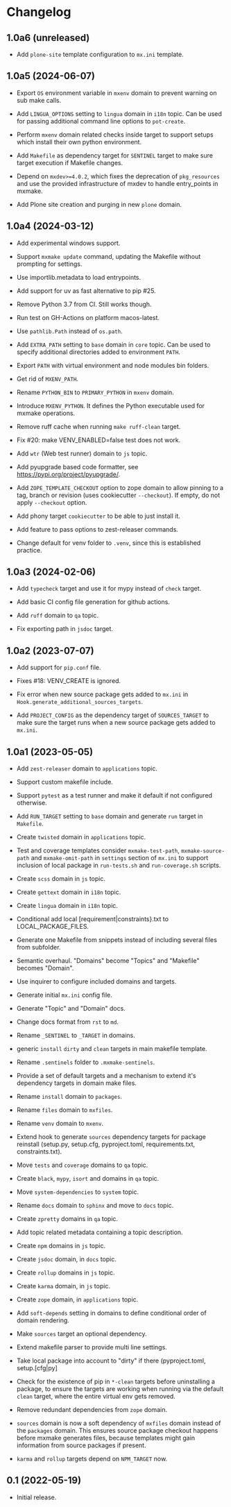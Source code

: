 # Changelog

## 1.0a6 (unreleased)

- Add `plone-site` template configuration to `mx.ini` template.

## 1.0a5 (2024-06-07)

- Export `OS` environment variable in `mxenv` domain to prevent warning on
  sub make calls.

- Add `LINGUA_OPTIONS` setting to `lingua` domain in `i18n` topic. Can be used
  for passing additional command line options to `pot-create`.

- Perform `mxenv` domain related checks inside target to support setups
  which install their own python environment.

- Add `Makefile` as dependency target for `SENTINEL` target to make sure
  target execution if Makefile changes.

- Depend on `mxdev>=4.0.2`, which fixes the deprecation of `pkg_resources` and
  use the provided infrastructure of mxdev to handle entry_points in mxmake.

- Add Plone site creation and purging in new `plone` domain.

## 1.0a4 (2024-03-12)

- Add experimental windows support.

- Support `mxmake update` command, updating the Makefile without prompting for
  settings.

- Use importlib.metadata to load entrypoints.

- Add support for uv as fast alternative to pip #25.

- Remove Python 3.7 from CI. Still works though.

- Run test on GH-Actions on platform macos-latest.

- Use `pathlib.Path` instead of `os.path`.

- Add `EXTRA_PATH` setting to `base` domain in `core` topic. Can be used to
  specify additional directories added to environment `PATH`.

- Export `PATH` with virtual environment and node modules bin folders.

- Get rid of `MXENV_PATH`.

- Rename `PYTHON_BIN` to `PRIMARY_PYTHON` in `mxenv` domain.

- Introduce `MXENV_PYTHON`. It defines the Python executable used for mxmake
  operations.

- Remove ruff cache when running `make ruff-clean` target.

- Fix #20: make VENV_ENABLED=false test does not work.

- Add `wtr` (Web test runner) domain to `js` topic.

- Add pyupgrade based code formatter, see https://pypi.org/project/pyupgrade/.

- Add `ZOPE_TEMPLATE_CHECKOUT` option to zope domain to allow pinning to a tag,
  branch or revision (uses cookiecutter `--checkout`). If empty, do not apply
  `--checkout` option.

- Add phony target `cookiecutter` to be able to just install it.

- Add feature to pass options to zest-releaser commands.

- Change default for venv folder to `.venv`, since this is established practice.

## 1.0a3 (2024-02-06)

- Add `typecheck` target and use it for mypy instead of `check` target.

- Add basic CI config file generation for github actions.

- Add `ruff` domain to `qa` topic.

- Fix exporting path in `jsdoc` target.

## 1.0a2 (2023-07-07)

- Add support for `pip.conf` file.

- Fixes #18: VENV_CREATE is ignored.

- Fix error when new source package gets added to `mx.ini` in
  `Hook.generate_additional_sources_targets`.

- Add `PROJECT_CONFIG` as the dependency target of `SOURCES_TARGET` to make
  sure the target runs when a new source package gets added to `mx.ini`.

## 1.0a1 (2023-05-05)

- Add `zest-releaser` domain to `applications` topic.

- Support custom makefile include.

- Support `pytest` as a test runner and make it default if not configured
  otherwise.

- Add `RUN_TARGET` setting to `base` domain and generate `run` target in
  `Makefile`.

- Create `twisted` domain in `applications` topic.

- Test and coverage templates consider `mxmake-test-path`, `mxmake-source-path`
  and `mxmake-omit-path` in `settings` section of `mx.ini` to support inclusion
  of local package in `run-tests.sh` and `run-coverage.sh` scripts.

- Create `scss` domain in `js` topic.

- Create `gettext` domain in `i18n` topic.

- Create `lingua` domain in `i18n` topic.

- Conditional add local [requirement|constraints}.txt to LOCAL_PACKAGE_FILES.

- Generate one Makefile from snippets instead of including several files from
  subfolder.

- Semantic overhaul. "Domains" become "Topics" and "Makefile" becomes "Domain".

- Use inquirer to configure included domains and targets.

- Generate initial `mx.ini` config file.

- Generate "Topic" and "Domain" docs.

- Change docs format from `rst` to `md`.

- Rename `_SENTINEL` to `_TARGET` in domains.

- generic `install` `dirty` and `clean` targets in main makefile template.

- Rename `.sentinels` folder to `.mxmake-sentinels`.

- Provide a set of default targets and a mechanism to extend it's dependency
  targets in domain make files.

- Rename `install` domain to `packages`.

- Rename `files` domain to `mxfiles`.

- Rename `venv` domain to `mxenv`.

- Extend hook to generate `sources` dependency targets for package reinstall
  (setup.py, setup.cfg, pyproject.toml, requirements.txt, constraints.txt).

- Move `tests` and `coverage` domains to `qa` topic.

- Create `black`, `mypy`, `isort` and domains in `qa` topic.

- Move `system-dependencies` to `system` topic.

- Rename `docs` domain to `sphinx` and move to `docs` topic.

- Create `zpretty` domains in `qa` topic.

- Add topic related metadata containing a topic description.

- Create `npm` domains in `js` topic.

- Create `jsdoc` domain, in `docs` topic.

- Create `rollup` domains in `js` topic.

- Create `karma` domain, in `js` topic.

- Create `zope` domain, in `applications` topic.

- Add `soft-depends` setting in domains to define conditional order of domain
  rendering.

- Make `sources` target an optional dependency.

- Extend makefile parser to provide multi line settings.

- Take local package into account to "dirty" if there (pyproject.toml,
  setup.[cfg|py]

- Check for the existence of pip in `*-clean` targets before uninstalling a
  package, to ensure the targets are working when running via the default
  `clean` target, where the entire virtual env gets removed.

- Remove redundant dependencies from `zope` domain.

- `sources` domain is now a soft dependency of `mxfiles` domain instead of the
  `packages` domain. This ensures source package checkout happens before mxmake
  generates files, because templates might gain information from source
  packages if present.

- `karma` and `rollup` targets depend on `NPM_TARGET` now.

## 0.1 (2022-05-19)

- Initial release.
